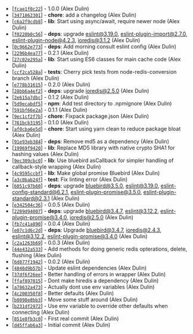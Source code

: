 * [[`fcae1f0c22`](https://github.com/alexdulin/redis-cache-wrap/commit/fcae1f0c22)] - 1.0.0 (Alex Dulin) 
* [[`3471862301`](https://github.com/alexdulin/redis-cache-wrap/commit/3471862301)] - **chore**: add a changelog (Alex Dulin) 
* [[`c6a2f9cdb8`](https://github.com/alexdulin/redis-cache-wrap/commit/c6a2f9cdb8)] - **lib**: Start using async/await, require newer node (Alex Dulin) 
* [[`f0220b0c56`](https://github.com/alexdulin/redis-cache-wrap/commit/f0220b0c56)] - **deps**: upgrade eslint@3.19.0, eslint-plugin-import@2.7.0, eslint-plugin-node@4.2.3, ioredis@3.1.2 (Alex Dulin) 
* [[`0c9662e773`](https://github.com/alexdulin/redis-cache-wrap/commit/0c9662e773)] - **deps**: Add morning consult eslint config (Alex Dulin) 
* [[`2296b4ea77`](https://github.com/alexdulin/redis-cache-wrap/commit/2296b4ea77)] - 0.2.1 (Alex Dulin) 
* [[`27c02e295a`](https://github.com/alexdulin/redis-cache-wrap/commit/27c02e295a)] - **lib**: Start using ES6 classes for main cache code (Alex Dulin) 
* [[`ccf2ca528a`](https://github.com/alexdulin/redis-cache-wrap/commit/ccf2ca528a)] - **tests**: Cherry pick tests from node-redis-conversion branch (Alex Dulin) 
* [[`e778b31615`](https://github.com/alexdulin/redis-cache-wrap/commit/e778b31615)] - 0.2.0 (Alex Dulin) 
* [[`28bb6a4ef2`](https://github.com/alexdulin/redis-cache-wrap/commit/28bb6a4ef2)] - **deps**: upgrade ioredis@2.5.0 (Alex Dulin) 
* [[`2e615a7dbc`](https://github.com/alexdulin/redis-cache-wrap/commit/2e615a7dbc)] - 0.1.2 (Alex Dulin) 
* [[`5d9ecabdf5`](https://github.com/alexdulin/redis-cache-wrap/commit/5d9ecabdf5)] - **npm**: Add test directory to .npmignore (Alex Dulin) 
* [[`591bf66e2a`](https://github.com/alexdulin/redis-cache-wrap/commit/591bf66e2a)] - 0.1.1 (Alex Dulin) 
* [[`9ec1cf2f7b`](https://github.com/alexdulin/redis-cache-wrap/commit/9ec1cf2f7b)] - **chore**: Fixpack package.json (Alex Dulin) 
* [[`761bcb3195`](https://github.com/alexdulin/redis-cache-wrap/commit/761bcb3195)] - 0.1.0 (Alex Dulin) 
* [[`af0cba6e5d`](https://github.com/alexdulin/redis-cache-wrap/commit/af0cba6e5d)] - **chore**: Start using yarn clean to reduce package bloat (Alex Dulin) 
* [[`91e93eb384`](https://github.com/alexdulin/redis-cache-wrap/commit/91e93eb384)] - **deps**: Remove md5 as a dependency (Alex Dulin) 
* [[`19969f9420`](https://github.com/alexdulin/redis-cache-wrap/commit/19969f9420)] - **lib**: Replace MD5 library with native crypto SHA1 for hashing values (Alex Dulin) 
* [[`9ec309cbc0`](https://github.com/alexdulin/redis-cache-wrap/commit/9ec309cbc0)] - **lib**: Use bluebird asCallback for simpler handling of callback-style wrapping (Alex Dulin) 
* [[`4c9595ccbf`](https://github.com/alexdulin/redis-cache-wrap/commit/4c9595ccbf)] - **lib**: Make global promise Bluebird (Alex Dulin) 
* [[`a3c0bab24f`](https://github.com/alexdulin/redis-cache-wrap/commit/a3c0bab24f)] - **test**: Fix linting error (Alex Dulin) 
* [[`6051c97b60`](https://github.com/alexdulin/redis-cache-wrap/commit/6051c97b60)] - **deps**: upgrade bluebird@3.5.0, eslint@3.19.0, eslint-config-standard@6.2.1, eslint-plugin-promise@3.5.0, eslint-plugin-standard@2.3.1 (Alex Dulin) 
* [[`e342504c36`](https://github.com/alexdulin/redis-cache-wrap/commit/e342504c36)] - 0.0.5 (Alex Dulin) 
* [[`2289d94007`](https://github.com/alexdulin/redis-cache-wrap/commit/2289d94007)] - **deps**: upgrade bluebird@3.4.7, eslint@3.12.2, eslint-plugin-promise@3.4.0, ioredis@2.5.0 (Alex Dulin) 
* [[`fb7c41a890`](https://github.com/alexdulin/redis-cache-wrap/commit/fb7c41a890)] - 0.0.4 (Alex Dulin) 
* [[`e07c1d6c2d`](https://github.com/alexdulin/redis-cache-wrap/commit/e07c1d6c2d)] - **deps**: Upgrade bluebird@3.4.7, ioredis@2.4.3, eslint@3.12.2, eslint-plugin-promise@3.4.0 (Alex Dulin) 
* [[`c2a1263b69`](https://github.com/alexdulin/redis-cache-wrap/commit/c2a1263b69)] - 0.0.3 (Alex Dulin) 
* [[`44e432a533`](https://github.com/alexdulin/redis-cache-wrap/commit/44e432a533)] - Add methods for doing generic redis opterations, delete, flushing (Alex Dulin) 
* [[`6d877f1942`](https://github.com/alexdulin/redis-cache-wrap/commit/6d877f1942)] - 0.0.2 (Alex Dulin) 
* [[`4846d9b57b`](https://github.com/alexdulin/redis-cache-wrap/commit/4846d9b57b)] - Update eslint dependencies (Alex Dulin) 
* [[`37df6f26ee`](https://github.com/alexdulin/redis-cache-wrap/commit/37df6f26ee)] - Better handling of errors in wrapper (Alex Dulin) 
* [[`ffaf897015`](https://github.com/alexdulin/redis-cache-wrap/commit/ffaf897015)] - Dont make hiredis a dependency (Alex Dulin) 
* [[`a78632a473`](https://github.com/alexdulin/redis-cache-wrap/commit/a78632a473)] - Actually dont use env variables (Alex Dulin) 
* [[`4c200350f8`](https://github.com/alexdulin/redis-cache-wrap/commit/4c200350f8)] - Better defaults (Alex Dulin) 
* [[`b8098e8bb3`](https://github.com/alexdulin/redis-cache-wrap/commit/b8098e8bb3)] - Move some stuff around (Alex Dulin) 
* [[`b231df2972`](https://github.com/alexdulin/redis-cache-wrap/commit/b231df2972)] - Use env variable to override other defaults when connecting (Alex Dulin) 
* [[`851e8fb3c0`](https://github.com/alexdulin/redis-cache-wrap/commit/851e8fb3c0)] - First real commit (Alex Dulin) 
* [[`d45ffab6a3`](https://github.com/alexdulin/redis-cache-wrap/commit/d45ffab6a3)] - Initial commit (Alex Dulin) 
